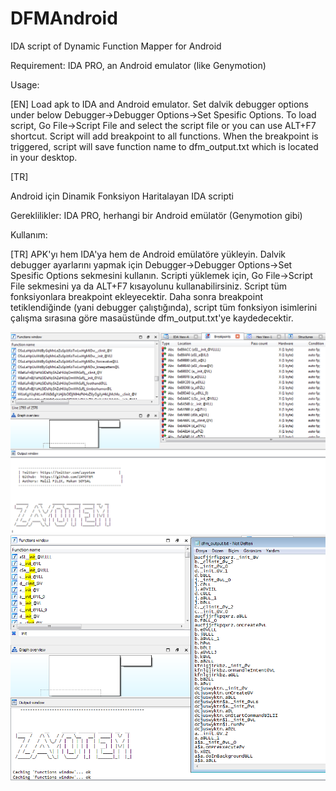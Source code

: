 # DFMAndroid
IDA script of Dynamic Function Mapper for Android 

Requirement: IDA PRO, an Android emulator (like Genymotion)

Usage:

[EN] Load apk to IDA and Android emulator. Set dalvik debugger options under below Debugger->Debugger Options->Set Spesific Options. To load script, Go File->Script File and select the script file or you can use ALT+F7 shortcut. Script will add breakpoint to all functions. When the breakpoint is triggered, script will save function name to dfm_output.txt which is located in your desktop.

[TR] 

Android için Dinamik Fonksiyon Haritalayan IDA scripti

Gereklilikler: IDA PRO, herhangi bir Android emülatör (Genymotion gibi)

Kullanım:

[TR] APK'yı hem IDA'ya hem de Android emülatöre yükleyin. Dalvik debugger ayarlarını yapmak için Debugger->Debugger Options->Set Spesific Options sekmesini kullanın. Scripti yüklemek için, Go File->Script File sekmesini ya da ALT+F7 kısayolunu kullanabilirsiniz. Script tüm fonksiyonlara breakpoint ekleyecektir. Daha sonra breakpoint tetiklendiğinde (yani debugger çalıştığında), script tüm fonksiyon isimlerini çalışma sırasına göre masaüstünde dfm_output.txt'ye kaydedecektir. 

![](img/ss_1.png)
![](img/ss_2.png)

